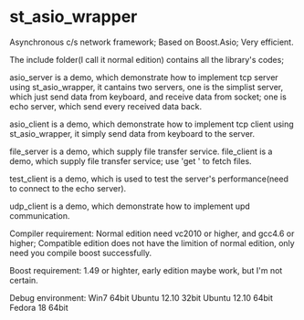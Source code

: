 st_asio_wrapper
===============

Asynchronous c/s network framework; Based on Boost.Asio; Very efficient.

The include folder(I call it normal edition) contains all the library's codes;

asio_server is a demo, which demonstrate how to implement tcp server using st_asio_wrapper, it cantains two servers,
one is the simplist server, which just send data from keyboard, and receive data from socket; one is echo server,
which send every received data back.

asio_client is a demo, which demonstrate how to implement tcp client using st_asio_wrapper, it simply send data
from keyboard to the server.

file_server is a demo, which supply file transfer service.
file_client is a demo, which supply file transfer service; use 'get <file name>' to fetch files.

test_client is a demo, which is used to test the server's performance(need to connect to the echo server).

udp_client is a demo, which demonstrate how to implement upd communication.

Compiler requirement:
Normal edition need vc2010 or higher, and gcc4.6 or higher;
Compatible edition does not have the limition of normal edition, only need you compile boost successfully.

Boost requirement:
1.49 or highter, early edition maybe work, but I'm not certain.

Debug environment:
Win7 64bit
Ubuntu 12.10 32bit
Ubuntu 12.10 64bit
Fedora 18 64bit

